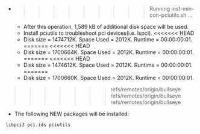 * >>>>>>>>> Running inst-min-con-pciutils.sh ...
  * After this operation, 1,589 kB of additional disk space will be used.
  * Install pciutils to troubleshoot pci devices(i.e. lspci).
<<<<<<< HEAD
  * Disk size = 1474712K. Space Used = 2012K. Runtime = 00:00:00:01.
=======
<<<<<<< HEAD
  * Disk size = 1700664K. Space Used = 2012K. Runtime = 00:00:00:01.
=======
<<<<<<< HEAD
  * Disk size = 1474612K. Space Used = 2012K. Runtime = 00:00:00:01.
=======
  * Disk size = 1700660K. Space Used = 2012K. Runtime = 00:00:00:01.
>>>>>>> refs/remotes/origin/bullseye
>>>>>>> refs/remotes/origin/bullseye
>>>>>>> refs/remotes/origin/bullseye
  * The following NEW packages will be installed:
  ```bash
libpci3 pci.ids pciutils
  ```
